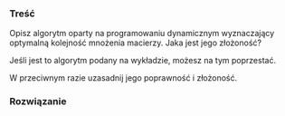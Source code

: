 ### Treść
Opisz algorytm oparty na programowaniu dynamicznym wyznaczający optymalną kolejność mnożenia macierzy. 
Jaka jest jego złożoność? 

Jeśli jest to algorytm podany na wykładzie, możesz na tym poprzestać. 

W przeciwnym razie uzasadnij jego poprawność i złożoność.

### Rozwiązanie
